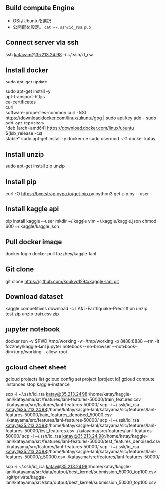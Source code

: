 ## Build compute Engine
- OSはUbuntuを選択
- 公開鍵を設定。 `cat ~/.ssh/id_rsa.pub`

## Connect server via ssh
ssh katayam@35.213.24.98 -i ~/.ssh/id_rsa

## Install docker
sudo apt-get update

sudo apt-get install -y \
    apt-transport-https \
    ca-certificates \
    curl \
    software-properties-common
curl -fsSL https://download.docker.com/linux/ubuntu/gpg | sudo apt-key add -
sudo add-apt-repository \
   "deb [arch=amd64] https://download.docker.com/linux/ubuntu \
   $(lsb_release -cs) \
   stable"
sudo apt-get install -y docker-ce
sudo usermod -aG docker katay

## Install unzip
sudo apt-get install zip unzip

## Install pip
curl -O https://bootstrap.pypa.io/get-pip.py
python3 get-pip.py --user

## Install kaggle api
pip install kaggle --user
mkdir ~/.kaggle
vim ~/.kaggle/kaggle.json
chmod 600 ~/.kaggle/kaggle.json

## Pull docker image
docker login
docker pull fozzhey/kaggle-lanl

## Git clone
git clone https://github.com/koukyo1994/kaggle-lanl.git

## Download dataset
kaggle competitions download -c LANL-Earthquake-Predicttion
unzip test.zip
unzip train.csv.zip

## jupyter notebook
docker run -v $PWD:/tmp/working -w=/tmp/working -p 8888:8888 --rm -it fozzhey/kaggle-lanl jupyter notebook --no-browser --notebook-dir=/tmp/working --allow-root

## gcloud cheet sheet
gcloud projects list
gcloud config set project [project id]
gcloud compute instances stop kaggle-instance

scp -i ~/.ssh/id_rsa katay@35.213.24.98:/home/katay/kaggle-lanl/katayama/src/features/lanl-features-50000/train_features.csv ./katayama/src/features/lanl-features-50000/
scp -i ~/.ssh/id_rsa katay@35.213.24.98:/home/katay/kaggle-lanl/katayama/src/features/lanl-features-50000/train_features_denoised_50000.csv ./katayama/src/features/lanl-features-50000/
scp -i ~/.ssh/id_rsa katay@35.213.24.98:/home/katay/kaggle-lanl/katayama/src/features/lanl-features-50000/test_features.csv ./katayama/src/features/lanl-features-50000/
scp -i ~/.ssh/id_rsa katay@35.213.24.98:/home/katay/kaggle-lanl/katayama/src/features/lanl-features-50000/test_features_denoised.csv ./katayama/src/features/lanl-features-50000/
scp -i ~/.ssh/id_rsa katay@35.213.24.98:/home/katay/kaggle-lanl/katayama/src/features/lanl-features-50000/y_50000.csv ./katayama/src/features/lanl-features-50000/

scp -i ~/.ssh/id_rsa katay@35.213.24.98:/home/katay/kaggle-lanl/katayama/src/data/output/best_kernel/submission_50000_top100.csv ./git/private/kaggle-lanl/katayama/src/data/output/best_kernel/submission_50000_top100.csv
